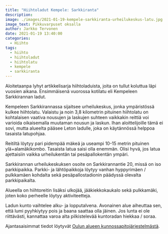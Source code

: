 ```yaml
---
title: "Hiihtoladut Kempele: Sarkkiranta"
description:
image: ./images/2021-01-19-kempele-sarkkiranta-urheilukeskus-latu.jpg
image_text: Pikkuvarpuset oksalla
author: Jarkko Tervonen
date: 2021-01-19 13:40:00
categories:
  - Hiihto
tags:
  - hiihto
  - hiihtoladut
  - hiihtolatu
  - kempele
  - sarkkiranta
---
```

Aloitetaanpa lyhyt artikkelisarja hiihtoladuista, joita on tullut koluttua läpi vuosien aikana. Ensimmäisenä vuorossa kotilatu eli Kempeleen Sarkkirannan ladut.

Kempeleen Sarkkirannassa sijaitsee urheilukeskus, jonka ympäristössä kulkee hiihtolatu. Valaistu ja noin 3,8 kilometrin pituinen hiihtolatu on kohtalaisen vaativa nousujen ja laskujen suhteen vaikkakin reittiä voi varioida oikaisemalla muutaman nousun ja laskun. Ihan aloittelijoille tämä ei sovi, mutta alueelta pääsee Leton ladulle, joka on käytännössä helppoa tasaista latupohjaa.

Reitiltä löytyy pari pidempää mäkeä ja useampi 10-15 metrin pituinen ylä+alamäkikombo. Tasaista latua saisi olla enemmän. Olisi hyvä, jos latua ajettaisiin vaikka urheilukentän tai pesäpallokentän ympäri.

Sarkkirannan urheilukeskuksen osoite on Sarkkirannantie 20, missä on iso parkkipaikka. Parkki- ja lähtöpaikkoja löytyy vanhan hyppyrimäen / pulkkamäen kohdalta sekä pesäpallostadionin päädyssä olevalta parkkipaikalta.

Alueella on hiihtoreitin lisäksi ulkojää, jääkiekkokaukalo sekä pulkkamäki, joten koko perheelle löytyy aktiviteetteja.

Ladun kunto vaihtelee alku- ja lopputalvena. Avonainen alue aiheuttaa sen, että lumi pyyhkiytyy pois ja baana saattaa olla jäinen. Jos lunta ei ole riittävästi, kannattaa varoa alta pilkistelevää kuntoradan hiekkaa / soraa.

Ajantasaisimmat tiedot löytyvät [Oulun alueen kunnossapitojärjestelmästä](https://oulu.fluentprogress.fi/outdoors).
